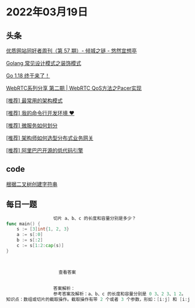 # 2022年03月19日
## 头条
[优质网站同好者周刊（第 57 期）- 倾城之链 - 悠然宜想亭](https://toutiao.io/k/8jgfrzw)

[Golang 常见设计模式之装饰模式](https://toutiao.io/k/jwkjr3i)

[Go 1.18 终于来了！](https://toutiao.io/k/zmhxdzr)

[WebRTC系列分享 第二期 | WebRTC QoS方法之Pacer实现](https://toutiao.io/k/kirmecw)

[[推荐] 最常用的架构模式](https://toutiao.io/k/qnfl3t6)

[[推荐] 我的命令行开发环境 ❤️](https://toutiao.io/k/hjda293)

[[推荐] 微服务如何划分](https://toutiao.io/k/f4vabj7)

[[推荐] 架构师如何选型分布式业务网关](https://toutiao.io/k/enmg99d)

[[推荐] 阿里巴巴开源的低代码引擎](https://toutiao.io/k/gsosp6w)



## code
[根据二叉树创建字符串](https://leetcode-cn.com/problems/construct-string-from-binary-tree)



## 每日一题
```go
                  切片 a、b、c 的长度和容量分别是多少？
func main() {
	s := [3]int{1, 2, 3}
	a := s[:0]
	b := s[:2]
	c := s[1:2:cap(s)]
}


                  
                    查看答案
                  
                
                  答案解析：
                  参考答案及解析：a、b、c 的长度和容量分别是 0 3、2 3、1 2。
知识点：数组或切片的截取操作。截取操作有带 2 个或者 3 个参数，形如：[i:j] 和 [i:j:k]，假设截取对象的底层数组长度为 l。在操作符 [i:j] 中，如果 i 省略，默认 0，如果 j 省略，默认底层数组的长度，截取得到的切片长度和容量计算方法是 j-i、l-i。操作符 [i:j:k]，k 主要是用来限制切片的容量，但是不能大于数组的长度 l，截取得到的切片长度和容量计算方法是 j-i、k-i。

                
```

